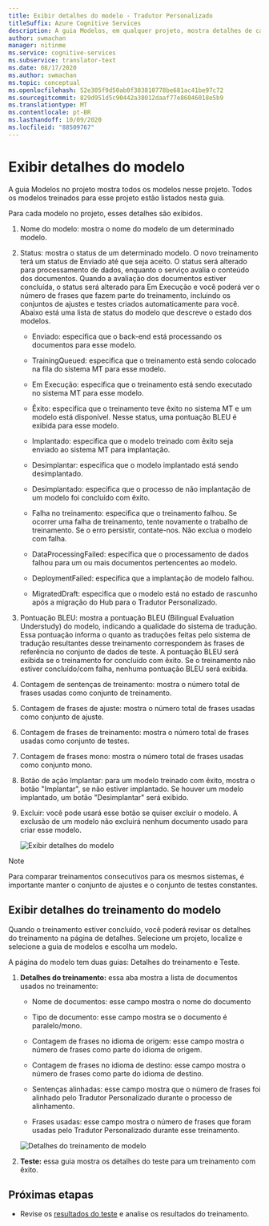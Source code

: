 ```yaml
---
title: Exibir detalhes do modelo - Tradutor Personalizado
titleSuffix: Azure Cognitive Services
description: A guia Modelos, em qualquer projeto, mostra detalhes de cada modelo como nome do modelo, status do modelo, pontuação BLEU, treinamento, ajuste, contagem de frase de teste.
author: swmachan
manager: nitinme
ms.service: cognitive-services
ms.subservice: translator-text
ms.date: 08/17/2020
ms.author: swmachan
ms.topic: conceptual
ms.openlocfilehash: 52e305f9d50ab0f383810778be681ac41be97c72
ms.sourcegitcommit: 829d951d5c90442a38012daaf77e86046018e5b9
ms.translationtype: MT
ms.contentlocale: pt-BR
ms.lasthandoff: 10/09/2020
ms.locfileid: "88509767"
---
```

# <a name="view-model-details"></a>Exibir detalhes do modelo

A guia Modelos no projeto mostra todos os modelos nesse projeto. Todos os modelos treinados para esse projeto estão listados nesta guia.

Para cada modelo no projeto, esses detalhes são exibidos.

1. Nome do modelo: mostra o nome do modelo de um determinado modelo.

2. Status: mostra o status de um determinado modelo. O novo treinamento terá um status de Enviado até que seja aceito. O status será alterado para processamento de dados, enquanto o serviço avalia o conteúdo dos documentos. Quando a avaliação dos documentos estiver concluída, o status será alterado para Em Execução e você poderá ver o número de frases que fazem parte do treinamento, incluindo os conjuntos de ajustes e testes criados automaticamente para você. Abaixo está uma lista de status do modelo que descreve o estado dos modelos.

    - Enviado: especifica que o back-end está processando os documentos para esse modelo.

    - TrainingQueued: especifica que o treinamento está sendo colocado na fila do sistema MT para esse modelo.

    - Em Execução: especifica que o treinamento está sendo executado no sistema MT para esse modelo.

    - Êxito: especifica que o treinamento teve êxito no sistema MT e um modelo está disponível. Nesse status, uma pontuação BLEU é exibida para esse modelo.

    - Implantado: especifica que o modelo treinado com êxito seja enviado ao sistema MT para implantação.

    - Desimplantar: especifica que o modelo implantado está sendo desimplantado.

    - Desimplantado: especifica que o processo de não implantação de um modelo foi concluído com êxito.

    - Falha no treinamento: especifica que o treinamento falhou. Se ocorrer uma falha de treinamento, tente novamente o trabalho de treinamento. Se o erro persistir, contate-nos. Não exclua o modelo com falha.

    - DataProcessingFailed: especifica que o processamento de dados falhou para um ou mais documentos pertencentes ao modelo.

    - DeploymentFailed: especifica que a implantação de modelo falhou.

    - MigratedDraft: especifica que o modelo está no estado de rascunho após a migração do Hub para o Tradutor Personalizado.

3. Pontuação BLEU: mostra a pontuação BLEU (Bilingual Evaluation Understudy) do modelo, indicando a qualidade do sistema de tradução. Essa pontuação informa o quanto as traduções feitas pelo sistema de tradução resultantes desse treinamento correspondem às frases de referência no conjunto de dados de teste. A pontuação BLEU será exibida se o treinamento for concluído com êxito. Se o treinamento não estiver concluído/com falha, nenhuma pontuação BLEU será exibida.

4. Contagem de sentenças de treinamento: mostra o número total de frases usadas como conjunto de treinamento.

5. Contagem de frases de ajuste: mostra o número total de frases usadas como conjunto de ajuste.

6.  Contagem de frases de treinamento: mostra o número total de frases usadas como conjunto de testes.

7.  Contagem de frases mono: mostra o número total de frases usadas como conjunto mono.

8.  Botão de ação Implantar: para um modelo treinado com êxito, mostra o botão "Implantar", se não estiver implantado. Se houver um modelo implantado, um botão "Desimplantar" será exibido.

9. Excluir: você pode usará esse botão se quiser excluir o modelo. A exclusão de um modelo não excluirá nenhum documento usado para criar esse modelo.

    ![Exibir detalhes do modelo](media/how-to/how-to-view-model-details.png)

>[!Note]
>Para comparar treinamentos consecutivos para os mesmos sistemas, é importante manter o conjunto de ajustes e o conjunto de testes constantes.

## <a name="view-model-training-details"></a>Exibir detalhes do treinamento do modelo

Quando o treinamento estiver concluído, você poderá revisar os detalhes do treinamento na página de detalhes. Selecione um projeto, localize e selecione a guia de modelos e escolha um modelo.

A página do modelo tem duas guias: Detalhes do treinamento e Teste.

1.  **Detalhes do treinamento:** essa aba mostra a lista de documentos usados no treinamento:

    -  Nome de documentos: esse campo mostra o nome do documento

    -  Tipo de documento: esse campo mostra se o documento é paralelo/mono.

    -  Contagem de frases no idioma de origem: esse campo mostra o número de frases como parte do idioma de origem.

    -  Contagem de frases no idioma de destino: esse campo mostra o número de frases como parte do idioma de destino.

    -  Sentenças alinhadas: esse campo mostra que o número de frases foi alinhado pelo Tradutor Personalizado durante o processo de alinhamento.

    -  Frases usadas: esse campo mostra o número de frases que foram usadas pelo Tradutor Personalizado durante esse treinamento.

    ![Detalhes do treinamento de modelo](media/how-to/how-to-model-training-details.png)

2.  **Teste:** essa guia mostra os detalhes do teste para um treinamento com êxito.

## <a name="next-steps"></a>Próximas etapas

- Revise os [resultados do teste](how-to-view-system-test-results.md) e analise os resultados do treinamento.
